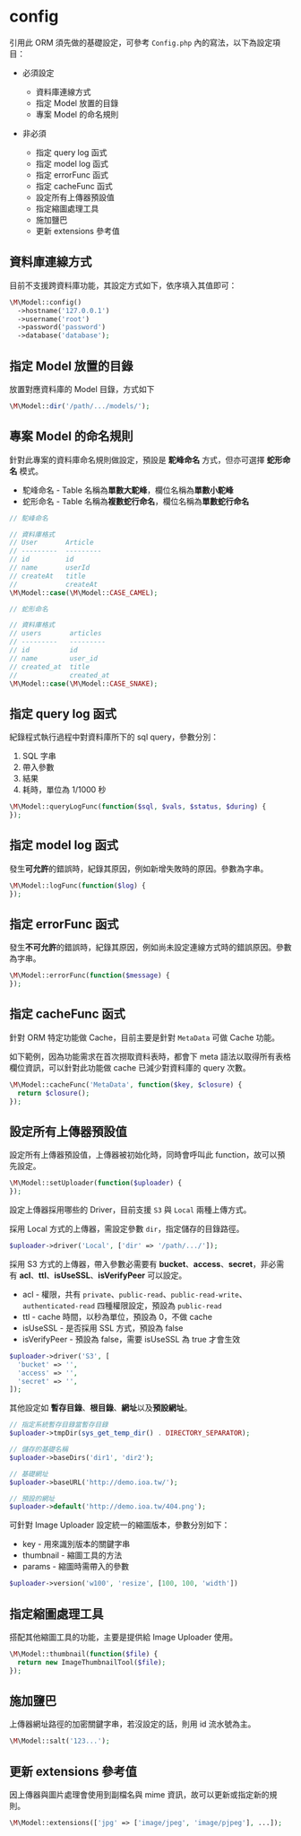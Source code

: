 # config

引用此 ORM 須先做的基礎設定，可參考 `Config.php` 內的寫法，以下為設定項目：

* 必須設定
  * 資料庫連線方式
  * 指定 Model 放置的目錄
  * 專案 Model 的命名規則

* 非必須
  * 指定 query log 函式
  * 指定 model log 函式
  * 指定 errorFunc 函式
  * 指定 cacheFunc 函式
  * 設定所有上傳器預設值
  * 指定縮圖處理工具
  * 施加鹽巴
  * 更新 extensions 參考值

## 資料庫連線方式
目前不支援跨資料庫功能，其設定方式如下，依序填入其值即可：

```php
\M\Model::config()
  ->hostname('127.0.0.1')
  ->username('root')
  ->password('password')
  ->database('database');
```

## 指定 Model 放置的目錄
放置對應資料庫的 Model 目錄，方式如下

```php
\M\Model::dir('/path/.../models/');
```

## 專案 Model 的命名規則
針對此專案的資料庫命名規則做設定，預設是 **駝峰命名** 方式，但亦可選擇 **蛇形命名** 模式。

* 駝峰命名 - Table 名稱為**單數大駝峰**，欄位名稱為**單數小駝峰**
* 蛇形命名 - Table 名稱為**複數蛇行命名**，欄位名稱為**單數蛇行命名**

```php
// 駝峰命名

// 資料庫格式
// User       Article
// ---------  ---------
// id         id
// name       userId
// createAt   title
//            createAt
\M\Model::case(\M\Model::CASE_CAMEL);

// 蛇形命名

// 資料庫格式
// users       articles
// ---------   ---------
// id          id
// name        user_id
// created_at  title
//             created_at
\M\Model::case(\M\Model::CASE_SNAKE);
```

## 指定 query log 函式
紀錄程式執行過程中對資料庫所下的 sql query，參數分別：

1. SQL 字串
2. 帶入參數
3. 結果
4. 耗時，單位為 1/1000 秒

```php
\M\Model::queryLogFunc(function($sql, $vals, $status, $during) {
});
```

## 指定 model log 函式
發生**可允許**的錯誤時，紀錄其原因，例如新增失敗時的原因。參數為字串。

```php
\M\Model::logFunc(function($log) {
});
```

## 指定 errorFunc 函式
發生**不可允許**的錯誤時，紀錄其原因，例如尚未設定連線方式時的錯誤原因。參數為字串。

```php
\M\Model::errorFunc(function($message) {
});
```

## 指定 cacheFunc 函式
針對 ORM 特定功能做 Cache，目前主要是針對 `MetaData` 可做 Cache 功能。

如下範例，因為功能需求在首次撈取資料表時，都會下 meta 語法以取得所有表格欄位資訊，可以針對此功能做 cache 已減少對資料庫的 query 次數。

```php
\M\Model::cacheFunc('MetaData', function($key, $closure) {
  return $closure();
});
```

## 設定所有上傳器預設值
設定所有上傳器預設值，上傳器被初始化時，同時會呼叫此 function，故可以預先設定。

```php
\M\Model::setUploader(function($uploader) {
});
```

設定上傳器採用哪些的 Driver，目前支援 `S3` 與 `Local` 兩種上傳方式。

採用 Local 方式的上傳器，需設定參數 `dir`，指定儲存的目錄路徑。

```php
$uploader->driver('Local', ['dir' => '/path/.../']);
```

採用 S3 方式的上傳器，帶入參數必需要有 **bucket**、**access**、**secret**，非必需有 **acl**、**ttl**、**isUseSSL**、**isVerifyPeer** 可以設定。

* acl - 權限，共有 `private`、`public-read`、`public-read-write`、`authenticated-read` 四種權限設定，預設為 `public-read`
* ttl - cache 時間，以秒為單位，預設為 0，不做 cache
* isUseSSL - 是否採用 SSL 方式，預設為 false
* isVerifyPeer - 預設為 false，需要 isUseSSL 為 true 才會生效

```php
$uploader->driver('S3', [
  'bucket' => '',
  'access' => '',
  'secret' => '',
]);
```

其他設定如 **暫存目錄**、**根目錄**、**網址**以及**預設網址**。

```php
// 指定系統暫存目錄當暫存目錄
$uploader->tmpDir(sys_get_temp_dir() . DIRECTORY_SEPARATOR);

// 儲存的基礎名稱
$uploader->baseDirs('dir1', 'dir2');

// 基礎網址
$uploader->baseURL('http://demo.ioa.tw/');

// 預設的網址
$uploader->default('http://demo.ioa.tw/404.png');
```

可針對 Image Uploader 設定統一的縮圖版本，參數分別如下：

* key - 用來識別版本的關鍵字串
* thumbnail - 縮圖工具的方法
* params - 縮圖時需帶入的參數

```php
$uploader->version('w100', 'resize', [100, 100, 'width'])
```


## 指定縮圖處理工具
搭配其他縮圖工具的功能，主要是提供給 Image Uploader 使用。

```php
\M\Model::thumbnail(function($file) {
  return new ImageThumbnailTool($file);
});
```

## 施加鹽巴
上傳器網址路徑的加密關鍵字串，若沒設定的話，則用 id 流水號為主。

```php
\M\Model::salt('123...');
```

## 更新 extensions 參考值
因上傳器與圖片處理會使用到副檔名與 mime 資訊，故可以更新或指定新的規則。

```php
\M\Model::extensions(['jpg' => ['image/jpeg', 'image/pjpeg'], ...]);
```
